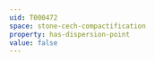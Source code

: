 ```yaml
---
uid: T000472
space: stone-cech-compactification
property: has-dispersion-point
value: false
---
```

